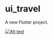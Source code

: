 # ui_travel

A new Flutter project.

[![Alt text](https://img.youtube.com/vi/5R4qU2HIcB0/0.jpg)](https://www.youtube.com/watch?v=5R4qU2HIcB0)
